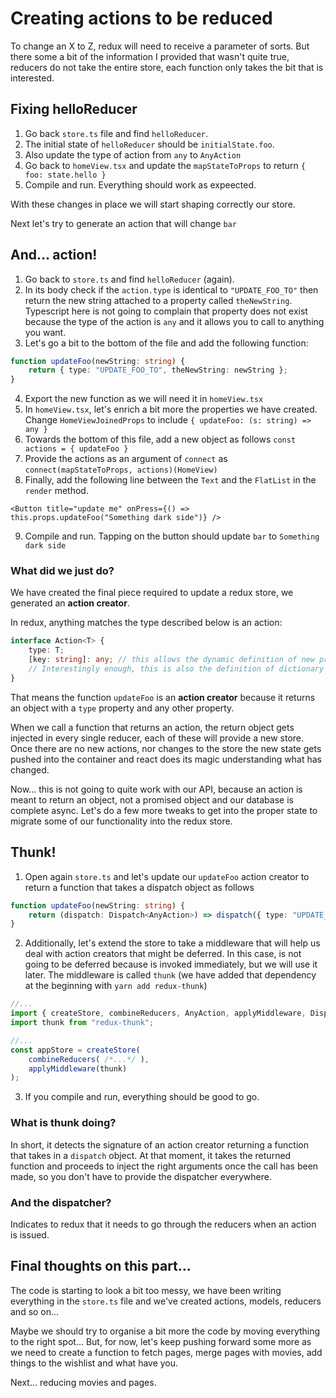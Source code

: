 # Creating actions to be reduced

To change an X to Z, redux will need to receive a parameter of sorts. But there some a bit of the information I provided that wasn't quite true, reducers do not take the entire store, each function only takes the bit that is interested.

## Fixing helloReducer

1. Go back `store.ts` file and find `helloReducer`. 
2. The initial state of `helloReducer` should be `initialState.foo`.
3. Also update the type of action from `any` to `AnyAction`
4. Go back to `homeView.tsx` and update the `mapStateToProps` to return `{ foo: state.hello }`
5. Compile and run. Everything should work as expeected.

With these changes in place we will start shaping correctly our store.

Next let's try to generate an action that will change `bar`

## And... action!

1. Go back to `store.ts` and find `helloReducer` (again).
2. In its body check if the `action.type` is identical to `"UPDATE_FOO_TO"` then return the new string attached to a property called `theNewString`. Typescript here is not going to complain that property does not exist because the type of the action is `any` and it allows you to call to anything you want.
3. Let's go a bit to the bottom of the file and add the following function:

```ts
function updateFoo(newString: string) {
    return { type: "UPDATE_FOO_TO", theNewString: newString };
}
```
4. Export the new function as we will need it in `homeView.tsx`
5. In `homeView.tsx`, let's enrich a bit more the properties we have created. Change `HomeViewJoinedProps` to include `{ updateFoo: (s: string) => any }`
6. Towards the bottom of this file, add a new object as follows `const actions = { updateFoo }`
7. Provide the actions as an argument of `connect` as `connect(mapStateToProps, actions)(HomeView)`
8. Finally, add the following line between the `Text` and the `FlatList` in the `render` method.

```tsx
<Button title="update me" onPress={() => this.props.updateFoo("Something dark side")} />
```

9. Compile and run. Tapping on the button should update `bar` to `Something dark side`

### What did we just do?

We have created the final piece required to update a redux store, we generated an **action creator**.

In redux, anything matches the type described below is an action:

```ts
interface Action<T> {
    type: T;
    [key: string]: any; // this allows the dynamic definition of new properties.
    // Interestingly enough, this is also the definition of dictionary of any type.
}
```

That means the function `updateFoo` is an **action creator** because it returns an object with a `type` property and any other property.

When we call a function that returns an action, the return object gets injected in every single reducer, each of these will provide a new store. Once there are no new actions, nor changes to the store the new state gets pushed into the container and react does its magic understanding what has changed.

Now... this is not going to quite work with our API, because an action is meant to return an object, not a promised object and our database is complete async. Let's do a few more tweaks to get into the proper state to migrate some of our functionality into the redux store.

## Thunk!

1. Open again `store.ts` and let's update our `updateFoo` action creator to return a function that takes a dispatch object as follows

```ts
function updateFoo(newString: string) {
    return (dispatch: Dispatch<AnyAction>) => dispatch({ type: "UPDATE_FOO_TO", theNewString: newString });
}
```

2. Additionally, let's extend the store to take a middleware that will help us deal with action creators that might be deferred. In this case, is not going to be deferred because is invoked immediately, but we will use it later. The middleware is called `thunk` (we have added that dependency at the beginning with `yarn add redux-thunk`)

```ts
//...
import { createStore, combineReducers, AnyAction, applyMiddleware, Dispatch } from "redux";
import thunk from "redux-thunk";

//...
const appStore = createStore(
    combineReducers( /*...*/ ),
    applyMiddleware(thunk)
);
```

3. If you compile and run, everything should be good to go.

### What is thunk doing?

In short, it detects the signature of an action creator returning a function that takes in a `dispatch` object. At that moment, it takes the returned function and proceeds to inject the right arguments once the call has been made, so you don't have to provide the dispatcher everywhere.

### And the dispatcher?

Indicates to redux that it needs to go through the reducers when an action is issued.

## Final thoughts on this part...

The code is starting to look a bit too messy, we have been writing everything in the `store.ts` file and we've created actions, models, reducers and so on...

Maybe we should try to organise a bit more the code by moving everything to the right spot... But, for now, let's keep pushing forward some more as we need to create a function to fetch pages, merge pages with movies, add things to the wishlist and what have you.

Next... reducing movies and pages.
